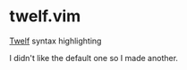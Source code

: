 # twelf.vim
[Twelf] syntax highlighting

I didn't like the default one so I made another.

[Twelf]: http://twelf.org
